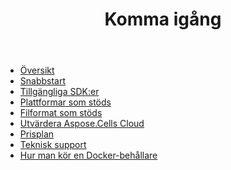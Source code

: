 ﻿---
title: Komma igång
second_title: How to Process Excel Files in 3 Steps Using Aspose.Cells Cloud WEB API
type: docs
url: /sv/getting-started/
description: Aspose.Cells Molnet stöder Excel för att skapa, konvertera, sammanfoga, dela, skydda, hantera interna objekt och så vidare.
weight: 10
kwords: Excel, Office Moln, REST API, Kalkylblad, PDF, CSV, Json, Markdown, Komma igång
---
- [Översikt](/cells/sv/overview/)
- [Snabbstart](/cells/sv/quickstart/)
- [Tillgängliga SDK:er](/cells/sv/available-sdks/)
- [Plattformar som stöds](/cells/sv/supported-platforms/)
- [Filformat som stöds](/cells/sv/supported-file-formats/)
- [Utvärdera Aspose.Cells Cloud](/cells/sv/evaluate-aspose-cells/)
- [Prisplan](/cells/sv/pricing-plan/)
- [Teknisk support](/cells/sv/technical-support/)
- [Hur man kör en Docker-behållare](/cells/sv/how-to-run-docker-container/)
